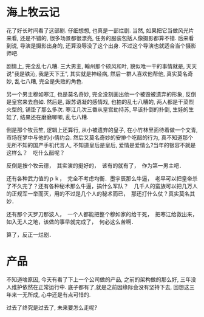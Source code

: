 # 海上牧云记

花了好长时间看了这部剧. 仔细想想, 也真是一部烂剧. 当然, 如果把它当做风光片来看, 还是不错的, 很多场景都很漂亮, 任务的服装包括人像摄影都算不错. 后来看到说, 导演是摄影出身的, 还算没辱没了这个出身. 不过这个导演也就适合当个摄影师吧.

剧情上, 完全乱七八糟. 三大男主, 翰州那个硕风和叶, 貌似唯一干的事情就是, 天天说"我是铁沁, 我是天下王", 其实就是神经病, 然后一群人喜欢他帮他, 真实莫名奇妙, 乱七八糟, 完全是失败的角色.

另一个男主穆如寒江, 也是莫名奇妙, 完全没刻画出他一个被毁被遗弃的形象, 反倒是皇宫来去自如. 然后是, 跟苏语凝的感情戏, 也拍的乱七八糟的, 两人都是干菜烈火型的, 铺垫了那么多次. 寒江几次三番从皇宫劫持苏, 早该扑倒的扑倒, 生娃的生娃了, 结果还在磨磨唧唧, 乱七八糟.

倒是那个牧云笙, 逻辑上还算行, 从小被遗弃的皇子, 在小竹林里面待着做一个文青, 市场在梦中与他的小倩约会. 然后又莫名奇妙的安排个吃醋的行为, 真不知道那个无所不知的国产手机代言人, 不知道皇后是皇后, 爱情是爱情么?当年的银容不就是这样么？　吃什么醋呢？　

反倒是按个牧云德，　其实演的挺好的，　该有的就有了，　作为第一男主吧．

还有各种武力值的ｐｋ，　完全不考虑均衡．墨宇辰那么牛逼，　老早可以把皇帝杀了不久完了？还有各种秘术那么牛逼，搞什么军队？　几千人的蛮族可以把几万人的正规军一举而灭，用的不过是几个人的秘术而已，　那还打什么仗？真实莫名其妙．

还有那个天罗刀那波人，　一个人都能把整个穆如家的给干死，　把寒江给救出来，　如入无人之地，该做的事早就完成了，　何必这么苦啊．

算了，反正一烂剧．

# 产品

不知道啥原因, 今天有看了下上一个公司做的产品, 之前的架构做的那么好, 三年没人维护依然在正常运行中. 底子都有了,就是之前因缘际会没有坚持下去, 回想这三年来一无所成, 心中还是有点可惜的.

过去了终究是过去了, 未来要怎么走呢?
